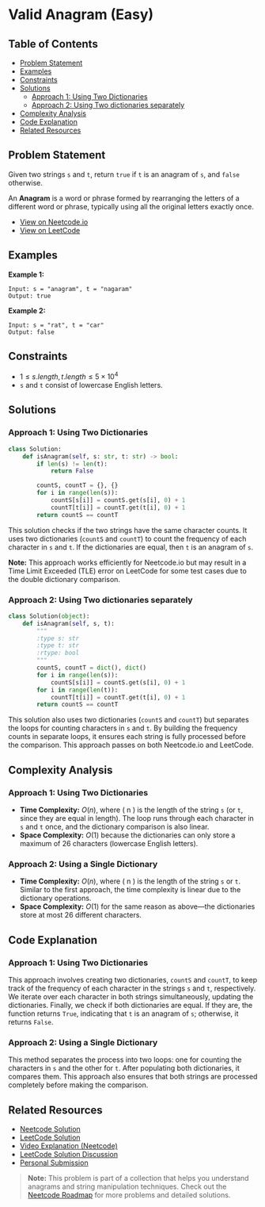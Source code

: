 # Valid Anagram (Easy)

## Table of Contents

- [Problem Statement](#problem-statement)
- [Examples](#examples)
- [Constraints](#constraints)
- [Solutions](#solutions)
  - [Approach 1: Using Two Dictionaries](#approach-1-using-two-dictionaries)
  - [Approach 2: Using Two dictionaries separately](#approach-2-using-two-dictionaries-separately)
- [Complexity Analysis](#complexity-analysis)
- [Code Explanation](#code-explanation)
- [Related Resources](#related-resources)

## Problem Statement

Given two strings `s` and `t`, return `true` if `t` is an anagram of `s`, and `false` otherwise.

An **Anagram** is a word or phrase formed by rearranging the letters of a different word or phrase, typically using all the original letters exactly once.

- [View on Neetcode.io](https://neetcode.io/problems/is-anagram)
- [View on LeetCode](https://leetcode.com/problems/valid-anagram/description/)

## Examples

**Example 1:**

```
Input: s = "anagram", t = "nagaram"
Output: true
```

**Example 2:**

```
Input: s = "rat", t = "car"
Output: false
```

## Constraints

- $1 \leq s.length, t.length \leq 5 \times 10^4$
- `s` and `t` consist of lowercase English letters.

## Solutions

### Approach 1: Using Two Dictionaries

```python
class Solution:
    def isAnagram(self, s: str, t: str) -> bool:
        if len(s) != len(t):
            return False

        countS, countT = {}, {}
        for i in range(len(s)):
            countS[s[i]] = countS.get(s[i], 0) + 1
            countT[t[i]] = countT.get(t[i], 0) + 1
        return countS == countT
```

This solution checks if the two strings have the same character counts. It uses two dictionaries (`countS` and `countT`) to count the frequency of each character in `s` and `t`. If the dictionaries are equal, then `t` is an anagram of `s`.

**Note:** This approach works efficiently for Neetcode.io but may result in a Time Limit Exceeded (TLE) error on LeetCode for some test cases due to the double dictionary comparison.

### Approach 2: Using Two dictionaries separately

```python
class Solution(object):
    def isAnagram(self, s, t):
        """
        :type s: str
        :type t: str
        :rtype: bool
        """
        countS, countT = dict(), dict()
        for i in range(len(s)):
            countS[s[i]] = countS.get(s[i], 0) + 1
        for i in range(len(t)):
            countT[t[i]] = countT.get(t[i], 0) + 1
        return countS == countT
```

This solution also uses two dictionaries (`countS` and `countT`) but separates the loops for counting characters in `s` and `t`. By building the frequency counts in separate loops, it ensures each string is fully processed before the comparison. This approach passes on both Neetcode.io and LeetCode.

## Complexity Analysis

### Approach 1: Using Two Dictionaries

- **Time Complexity:** $O(n)$, where \( n \) is the length of the string `s` (or `t`, since they are equal in length). The loop runs through each character in `s` and `t` once, and the dictionary comparison is also linear.
- **Space Complexity:** $O(1)$ because the dictionaries can only store a maximum of 26 characters (lowercase English letters).

### Approach 2: Using a Single Dictionary

- **Time Complexity:** $O(n)$, where \( n \) is the length of the string `s` or `t`. Similar to the first approach, the time complexity is linear due to the dictionary operations.
- **Space Complexity:** $O(1)$ for the same reason as above—the dictionaries store at most 26 different characters.

## Code Explanation

### Approach 1: Using Two Dictionaries

This approach involves creating two dictionaries, `countS` and `countT`, to keep track of the frequency of each character in the strings `s` and `t`, respectively. We iterate over each character in both strings simultaneously, updating the dictionaries. Finally, we check if both dictionaries are equal. If they are, the function returns `True`, indicating that `t` is an anagram of `s`; otherwise, it returns `False`.

### Approach 2: Using a Single Dictionary

This method separates the process into two loops: one for counting the characters in `s` and the other for `t`. After populating both dictionaries, it compares them. This approach also ensures that both strings are processed completely before making the comparison.

## Related Resources

- [Neetcode Solution](https://github.com/neetcode-gh/leetcode/blob/main/python/0242-valid-anagram.py)
- [LeetCode Solution](https://leetcode.com/problems/contains-duplicate/submissions/1367496277)
- [Video Explanation (Neetcode)](https://youtu.be/9UtInBqnCgA?si=ZNIBKu_UKmbwXL-v)
- [LeetCode Solution Discussion](https://leetcode.com/problems/valid-anagram/solutions/5699383/solution)
- [Personal Submission](https://leetcode.com/submissions/detail/1370348068/)

> **Note:** This problem is part of a collection that helps you understand anagrams and string manipulation techniques. Check out the [Neetcode Roadmap](https://neetcode.io/roadmap) for more problems and detailed solutions.
